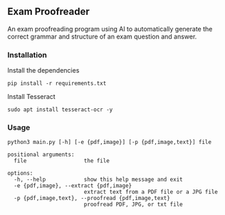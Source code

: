 ## Exam Proofreader
An exam proofreading program using AI to automatically generate the correct grammar and structure of an exam question and answer.

### Installation
Install the dependencies
```
pip install -r requirements.txt
```

Install Tesseract
```
sudo apt install tesseract-ocr -y
```

### Usage
```
python3 main.py [-h] [-e {pdf,image}] [-p {pdf,image,text}] file
```
```
positional arguments:
  file                  the file

options:
  -h, --help            show this help message and exit
  -e {pdf,image}, --extract {pdf,image}
                        extract text from a PDF file or a JPG file
  -p {pdf,image,text}, --proofread {pdf,image,text}
                        proofread PDF, JPG, or txt file
```
